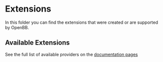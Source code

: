 # Extensions

In this folder you can find the extensions that were created or are supported by OpenBB.

## Available Extensions

See the full list of available providers on the [documentation pages](https://docs.openbb.co/platform/extensions/)
